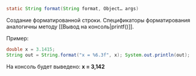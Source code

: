```Java
static String format(String format, Object… args)
```
Создание форматированной строки. Спецификаторы форматирования аналогичны методу [[Вывод на консоль|printf()]].

Пример:
```Java
double x = 3.1415;
String out = String.format("x = %6.3f", x); System.out.println(out);
```
На консоль будет выведено:
**x =  3,142**
